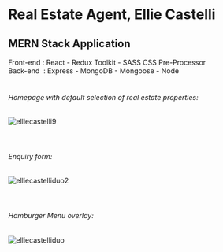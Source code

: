 <h1>Real Estate Agent, Ellie Castelli</h1>

<h2>MERN Stack Application</h2>
Front-end : React - Redux Toolkit - SASS CSS Pre-Processor<br>
Back-end&nbsp;  : Express - MongoDB - Mongoose - Node<br><br>


<h6>Homepage with default selection of real estate properties:</h6>

![elliecastelli9](https://user-images.githubusercontent.com/38325801/185565594-6ac60926-d914-48b0-beaa-8d09db70eb68.png)<br><br><br>

<h6>Enquiry form:</h6>

![elliecastelliduo2](https://user-images.githubusercontent.com/38325801/185597695-7a72ee7b-c93b-4bd1-883b-9a504bce616a.png)<br><br><br>

<h6>Hamburger Menu overlay:</h6>

![elliecastelliduo](https://user-images.githubusercontent.com/38325801/182094619-bb703d6e-f94d-456b-a89b-809455d63204.png)<br><br><br>